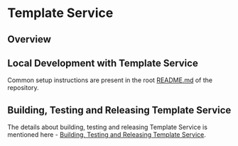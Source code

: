 # Template Service

## Overview


## Local Development with Template Service

Common setup instructions are present in the root [README.md](https://github.com/harness/harness-core/blob/develop/README.md) of the repository.

## Building, Testing and Releasing Template Service

The details about building, testing and releasing Template Service is mentioned here - [Building, Testing and Releasing Template Service](https://harness.atlassian.net/wiki/spaces/PIPE/pages/21393540145/Building+Testing+and+Releasing+Template+Service).